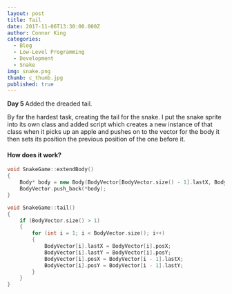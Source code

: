 ```yaml
---
layout: post
title: Tail
date: 2017-11-06T13:30:00.000Z
author: Connor King
categories:
  - Blog
  - Low-Level Programming
  - Development
  - Snake
img: snake.png
thumb: c_thumb.jpg
published: true
---
```


<b>Day 5 </b>Added the dreaded tail.<!--more-->

By far the hardest task, creating the tail for the snake. I put the snake sprite into its own class and added script which creates a new instance of that class when it picks up an apple and pushes on to the vector for the body it then sets its position the previous position of the one before it. 

#### How does it work?
```C++
void SnakeGame::extendBody()
{
	Body* body = new Body(BodyVector[BodyVector.size() - 1].lastX, BodyVector[BodyVector.size() - 1].lastY);
	BodyVector.push_back(*body);
}

void SnakeGame::tail()
{	
	if (BodyVector.size() > 1)
	{
		for (int i = 1; i < BodyVector.size(); i++)
		{
			BodyVector[i].lastX = BodyVector[i].posX;
			BodyVector[i].lastY = BodyVector[i].posY;
			BodyVector[i].posX = BodyVector[i - 1].lastX;
			BodyVector[i].posY = BodyVector[i - 1].lastY;
		}
	}
}
```
